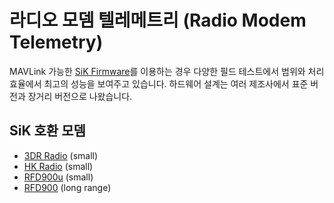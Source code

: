 # 라디오 모뎀 텔레메트리 (Radio Modem Telemetry)

MAVLink 가능한 [SiK Firmware](https://github.com/dronecode/sik)를 이용하는 경우 다양한 필드 테스트에서 범위와 처리효율에서 최고의 성능을 보여주고 있습니다. 하드웨어 설계는 여러 제조사에서 표준 버전과 장거리 버전으로 나왔습니다.

## SiK 호환 모뎀

 * [3DR Radio](https://store.3drobotics.com/products/3dr-radio-set) (small)
 * [HK Radio](http://www.hobbyking.com/hobbyking/store/uh_viewitem.asp?idproduct=55559) (small)
 * [RFD900u](http://rfdesign.com.au/products/rfd900u-modem/) (small)
 * [RFD900](http://rfdesign.com.au/products/rfd900-modem/) (long range)
